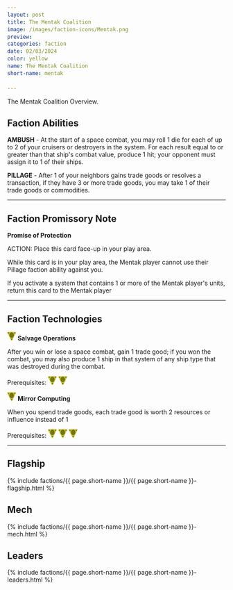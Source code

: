 ```yaml
---
layout: post
title: The Mentak Coalition
image: /images/faction-icons/Mentak.png
preview: 
categories: faction
date: 02/03/2024
color: yellow
name: The Mentak Coalition
short-name: mentak

---
```


The Mentak Coalition Overview.

## Faction Abilities
**AMBUSH** - At the start of a space combat, you may roll 1 die for each of up to 2 of your cruisers or destroyers in the system.  For each result equal to or greater than that ship's combat value, produce 1 hit; your opponent must assign it to 1 of their ships.

**PILLAGE** - After 1 of your neighbors gains trade goods or resolves a transaction, if they have 3 or more trade goods, you may take 1 of their trade goods or commodities.
___

## Faction Promissory Note
**Promise of Protection** 

ACTION: Place this card face-up in your play area.

While this card is in your play area, the Mentak player cannot use their Pillage faction ability against you.

If you activate a system that contains 1 or more of the Mentak player's units, return this card to the Mentak player

___

## Faction Technologies
![](/images/tech-icon/cybernetic.png) **Salvage Operations**

After you win or lose a space combat, gain 1 trade good; if you won the combat, you may also produce 1 ship in that system of any ship type that was destroyed during the combat.

Prerequisites: ![](/images/tech-icon/cybernetic.png) ![](/images/tech-icon/cybernetic.png)

![](/images/tech-icon/cybernetic.png) **Mirror Computing**

When you spend trade goods, each trade good is worth 2 resources or influence instead of 1

Prerequisites: ![](/images/tech-icon/cybernetic.png) ![](/images/tech-icon/cybernetic.png) ![](/images/tech-icon/cybernetic.png)

___

## Flagship

 {% include factions/{{ page.short-name }}/{{ page.short-name }}-flagship.html %}

## Mech

 {% include factions/{{ page.short-name }}/{{ page.short-name }}-mech.html %}

## Leaders

 {% include factions/{{ page.short-name }}/{{ page.short-name }}-leaders.html %}